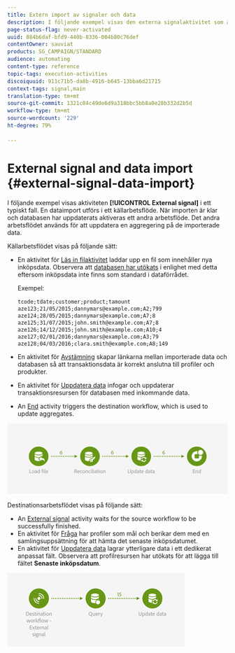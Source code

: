 ```yaml
---
title: Extern import av signaler och data
description: I följande exempel visas den externa signalaktivitet som används vid dataimport.
page-status-flag: never-activated
uuid: 884b6daf-bfd9-440b-8336-004b80c76def
contentOwner: sauviat
products: SG_CAMPAIGN/STANDARD
audience: automating
content-type: reference
topic-tags: execution-activities
discoiquuid: 911c71b5-da8b-4916-b645-13bba6d21715
context-tags: signal,main
translation-type: tm+mt
source-git-commit: 1321c84c49de6d9a318bbc5bb8a0e28b332d2b5d
workflow-type: tm+mt
source-wordcount: '229'
ht-degree: 79%

---
```



# External signal and data import {#external-signal-data-import}

I följande exempel visas aktiviteten **[!UICONTROL External signal]** i ett typiskt fall. En dataimport utförs i ett källarbetsflöde. När importen är klar och databasen har uppdaterats aktiveras ett andra arbetsflöde. Det andra arbetsflödet används för att uppdatera en aggregering på de importerade data.

Källarbetsflödet visas på följande sätt:

* En aktivitet för [Läs in filaktivitet](../../automating/using/load-file.md) laddar upp en fil som innehåller nya inköpsdata. Observera att [databasen har utökats](../../developing/using/data-model-concepts.md) i enlighet med detta eftersom inköpsdata inte finns som standard i dataförrådet.

   Exempel:

   ```
   tcode;tdate;customer;product;tamount
   aze123;21/05/2015;dannymars@example.com;A2;799
   aze124;28/05/2015;dannymars@example.com;A7;8
   aze125;31/07/2015;john.smith@example.com;A7;8
   aze126;14/12/2015;john.smith@example.com;A10;4
   aze127;02/01/2016;dannymars@example.com;A3;79
   aze128;04/03/2016;clara.smith@example.com;A8;149
   ```

* En aktivitet för [Avstämning](../../automating/using/reconciliation.md) skapar länkarna mellan importerade data och databasen så att transaktionsdata är korrekt anslutna till profiler och produkter.
* En aktivitet för [Uppdatera data](../../automating/using/update-data.md) infogar och uppdaterar transaktionsresursen för databasen med inkommande data.
* An [End](../../automating/using/start-and-end.md) activity triggers the destination workflow, which is used to update aggregates.

![](assets/signal_example_source1.png)

Destinationsarbetsflödet visas på följande sätt:

* An [External signal](../../automating/using/external-signal.md) activity waits for the source workflow to be successfully finished.
* En aktivitet för [Fråga](../../automating/using/query.md#enriching-data) har profiler som mål och berikar dem med en samlingsuppsättning för att hämta det senaste inköpsdatumet.
* En aktivitet för [Uppdatera data](../../automating/using/update-data.md) lagrar ytterligare data i ett dedikerat anpassat fält. Observera att profilresursen har utökats för att lägga till fältet **Senaste inköpsdatum**.

![](assets/signal_example_source2.png)
